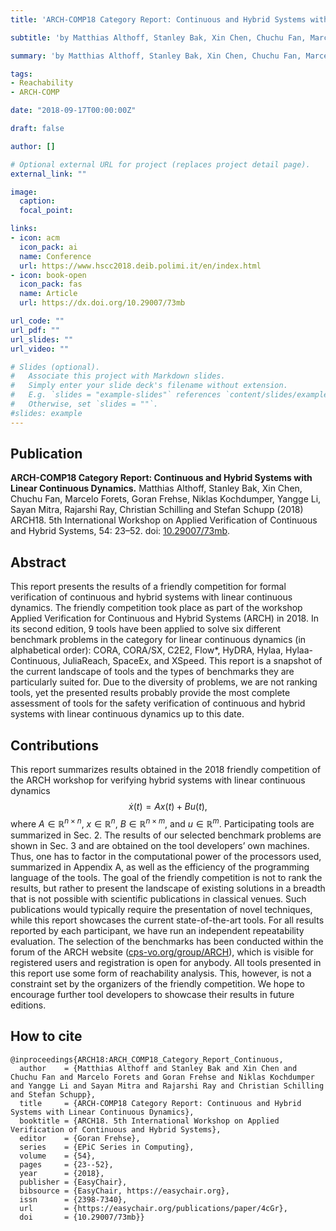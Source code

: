 ```yaml
---
title: 'ARCH-COMP18 Category Report: Continuous and Hybrid Systems with Linear Continuous Dynamics'

subtitle: 'by Matthias Althoff, Stanley Bak, Xin Chen, Chuchu Fan, Marcelo Forets, Goran Frehse, Niklas Kochdumper, Yangge Li, Sayan Mitra, Rajarshi Ray, Christian Schilling and Stefan Schupp (2018)'

summary: 'by Matthias Althoff, Stanley Bak, Xin Chen, Chuchu Fan, Marcelo Forets, Goran Frehse, Niklas Kochdumper, Yangge Li, Sayan Mitra, Rajarshi Ray, Christian Schilling and Stefan Schupp (2018)'

tags:
- Reachability
- ARCH-COMP

date: "2018-09-17T00:00:00Z"

draft: false

author: []

# Optional external URL for project (replaces project detail page).
external_link: ""

image:
  caption:
  focal_point:

links:
- icon: acm
  icon_pack: ai
  name: Conference
  url: https://www.hscc2018.deib.polimi.it/en/index.html
- icon: book-open
  icon_pack: fas
  name: Article
  url: https://dx.doi.org/10.29007/73mb

url_code: ""
url_pdf: ""
url_slides: ""
url_video: ""

# Slides (optional).
#   Associate this project with Markdown slides.
#   Simply enter your slide deck's filename without extension.
#   E.g. `slides = "example-slides"` references `content/slides/example-slides.md`.
#   Otherwise, set `slides = ""`.
#slides: example
---
```


## Publication

**ARCH-COMP18 Category Report: Continuous and Hybrid Systems with Linear Continuous Dynamics.**
Matthias Althoff, Stanley Bak, Xin Chen, Chuchu Fan, Marcelo Forets, Goran Frehse,
Niklas Kochdumper, Yangge Li, Sayan Mitra, Rajarshi Ray, Christian Schilling and Stefan Schupp (2018) ARCH18.
5th International Workshop on Applied Verification of Continuous and Hybrid Systems, 54: 23–52.
doi: [10.29007/73mb](https://dx.doi.org/10.29007/73mb).

## Abstract

This report presents the results of a friendly competition for formal verification of continuous
and hybrid systems with linear continuous dynamics. The friendly competition took place as part
of the workshop Applied Verification for Continuous and Hybrid Systems (ARCH) in 2018.
In its second edition, 9 tools have been applied to solve six different benchmark problems
in the category for linear continuous dynamics (in alphabetical order): CORA, CORA/SX, C2E2,
Flow*, HyDRA, Hylaa, Hylaa-Continuous, JuliaReach, SpaceEx, and XSpeed.
This report is a snapshot of the current landscape of tools and the types of benchmarks
they are particularly suited for. Due to the diversity of problems, we are not ranking tools,
yet the presented results probably provide the most complete assessment of tools for
the safety verification of continuous and hybrid systems with linear continuous dynamics up to this date.

## Contributions

This report summarizes results obtained in the 2018 friendly competition of the ARCH
workshop for verifying hybrid systems with linear continuous dynamics
$$
\dot{x}(t) = Ax(t) + Bu(t),
$$
where $A \in \mathbb{R}^{n \times n}$, $x \in \mathbb{R}^n$, $B \in \mathbb{R}^{n \times m}$, and $u \in \mathbb{R}^m$.
Participating tools are summarized in
Sec. 2. The results of our selected benchmark problems are shown in Sec. 3 and are obtained
on the tool developers’ own machines. Thus, one has to factor in the computational power of
the processors used, summarized in Appendix A, as well as the efficiency of the programming
language of the tools.
The goal of the friendly competition is not to rank the results, but rather to present the
landscape of existing solutions in a breadth that is not possible with scientific publications in
classical venues. Such publications would typically require the presentation of novel techniques,
while this report showcases the current state-of-the-art tools. For all results reported by each
participant, we have run an independent repeatability evaluation.
The selection of the benchmarks has been conducted within the forum of the ARCH website
([cps-vo.org/group/ARCH](cps-vo.org/group/ARCH)), which is visible for registered users
and registration is open for anybody. All tools presented in this report use some form
of reachability analysis. This, however, is not a constraint set by the organizers of
the friendly competition. We hope to encourage further tool developers to showcase
their results in future editions.

## How to cite

```
@inproceedings{ARCH18:ARCH_COMP18_Category_Report_Continuous,
  author    = {Matthias Althoff and Stanley Bak and Xin Chen and Chuchu Fan and Marcelo Forets and Goran Frehse and Niklas Kochdumper and Yangge Li and Sayan Mitra and Rajarshi Ray and Christian Schilling and Stefan Schupp},
  title     = {ARCH-COMP18 Category Report: Continuous and Hybrid Systems with Linear Continuous Dynamics},
  booktitle = {ARCH18. 5th International Workshop on Applied Verification of Continuous and Hybrid Systems},
  editor    = {Goran Frehse},
  series    = {EPiC Series in Computing},
  volume    = {54},
  pages     = {23--52},
  year      = {2018},
  publisher = {EasyChair},
  bibsource = {EasyChair, https://easychair.org},
  issn      = {2398-7340},
  url       = {https://easychair.org/publications/paper/4cGr},
  doi       = {10.29007/73mb}}
```
